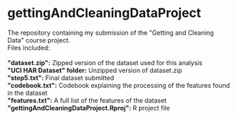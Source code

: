 # gettingAndCleaningDataProject
The repository containing my submission of the "Getting and Cleaning Data" course project.</br>
Files included:</br>   
  **"dataset.zip":**            Zipped version of the dataset used for this analysis </br>
  **"UCI HAR Dataset" folder:** Unzipped version of dataset.zip</br>
  **"step5.txt":**              Final dataset submitted</br>
  **"codebook.txt":**           Codebook explaining the processing of the features found in the dataset</br>
  **"features.txt":**           A full list of the features of the dataset</br> 
  **"gettingAndCleaningDataProject.Rproj":** R project file

